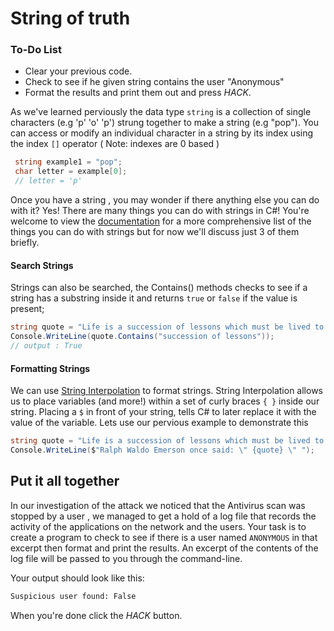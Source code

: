# String of truth

<div class="aside">
<h3>To-Do List</h3>
<ul>
  <li>Clear your previous code.</li>
  <li> Check to see if he given string contains the user "Anonymous"</li>
  <li> Format the results and print them out and press <em>HACK</em>.</li>
</ul>
</div>

As we've learned perviously the data type `string` is a collection of single characters (e.g 'p' 'o' 'p')  strung together to make a string (e.g "pop"). You can access or modify an individual character in a string by its index using the index `[]` operator  ( Note: indexes are 0 based )
```cs
 string example1 = "pop";
 char letter = example[0];
 // letter = 'p'
```
 Once you have a string , you may wonder if there anything else you can do with it?  Yes! There are many things you can do with strings in C#! You're welcome to view the [documentation]("https://docs.microsoft.com/en-us/dotnet/api/system.string?view=net-5.0#methods") for a more comprehensive list of the things you can do with strings but for now we'll discuss just 3 of them briefly.

#### Search Strings
 Strings can also be searched, the Contains() methods checks to see if a string has a substring inside it and
 returns `true` or `false` if the value is present;

 ```cs
 string quote = "Life is a succession of lessons which must be lived to be understood";
 Console.WriteLine(quote.Contains("succession of lessons"));
 // output : True
 ```

#### Formatting Strings
We can use [String Interpolation]("https://docs.microsoft.com/en-us/dotnet/csharp/language-reference/tokens/interpolated") to format strings. String Interpolation allows us to place variables (and more!) within a set of curly braces `{ }` inside our string.  Placing a `$` in front of your string, tells C# to later replace it with the value of the variable. Lets use our pervious example to demonstrate this
 ```cs
 string quote = "Life is a succession of lessons which must be lived to be understood.";
 Console.WriteLine($"Ralph Waldo Emerson once said: \" {quote} \" ");

 ```
## Put it all together

In our investigation of the attack we noticed that the Antivirus scan was stopped by a user , we managed to get a hold of a log file that records the activity of the applications on the network and the users.  Your task is to create a program to check to see if there is a user named `ANONYMOUS` in that excerpt then format and print the results.  An excerpt of the contents of the log file will be passed to you through the command-line.  

Your output should look like this:
```txt
Suspicious user found: False  
```

When you're done click the  _HACK_  button.
